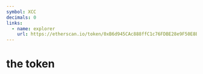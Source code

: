 ```yaml
---
symbol: XCC
decimals: 0
links:
  - name: explorer
    url: https://etherscan.io/token/0xB6d945CAc888ffC1c76FDBE28e9F50E8B3b8252a
---
```


# the token
